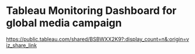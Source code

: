# Tableau Monitoring Dashboard for global media campaign 

https://public.tableau.com/shared/BSBWXX2K9?:display_count=n&:origin=viz_share_link
